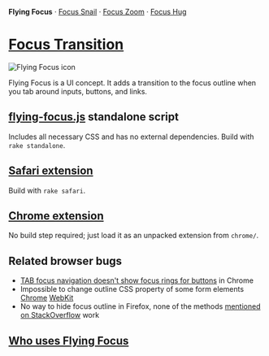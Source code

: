 **Flying Focus**
 · [Focus Snail](//github.com/NV/focus-snail/)
 · [Focus Zoom](//github.com/NV/focus-zoom/)
 · [Focus Hug](//github.com/NV/focus-hug/)

# [Focus Transition](http://n12v.com/focus-transition/)

![Flying Focus icon](http://nv.github.io/flying-focus/chrome/icon_128.png)

Flying Focus is a UI concept. It adds a transition to the focus outline when you tab around inputs, buttons, and links.

## [flying-focus.js](http://n12v.com/focus-transition/flying-focus.js) standalone script

Includes all necessary CSS and has no external dependencies. Build with `rake standalone`.

## [Safari extension](http://n12v.com/focus-transition/FlyingFocus.safariextz)

Build with `rake safari`.

## [Chrome extension](https://chrome.google.com/webstore/detail/flying-focus/koojelgeljpacclbmiflpcohjkbklplk)

No build step required; just load it as an unpacked extension from `chrome/`.

## Related browser bugs

* [TAB focus navigation doesn't show focus rings for buttons](https://code.google.com/p/chromium/issues/detail?id=321937) in Chrome
* Impossible to change outline CSS property of some form elements [Chrome](https://code.google.com/p/chromium/issues/detail?id=323003) [WebKit](https://bugs.webkit.org/show_bug.cgi?id=124816)
* No way to hide focus outline in Firefox, none of the methods [mentioned on StackOverflow](http://stackoverflow.com/questions/71074/how-to-remove-firefoxs-dotted-outline-on-buttons-as-well-as-links) work

## [Who uses Flying Focus](https://github.com/NV/flying-focus/wiki/In-the-Wild)
